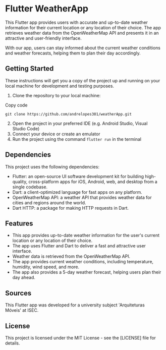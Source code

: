 
# Flutter WeatherApp

This Flutter app provides users with accurate and up-to-date weather information for their current location or any location of their choice. The app retrieves weather data from the OpenWeatherMap API and presents it in an attractive and user-friendly interface.

With our app, users can stay informed about the current weather conditions and weather forecasts, helping them to plan their day accordingly.

## Getting Started

These instructions will get you a copy of the project up and running on your local machine for development and testing purposes.

1.  Clone the repository to your local machine:

Copy code

`git clone https://github.com/andrelopes301/weatherApp.git`

2.  Open the project in your preferred IDE (e.g. Android Studio, Visual Studio Code)
3.  Connect your device or create an emulator
4.  Run the project using the command `flutter run` in the terminal

## Dependencies

This project uses the following dependencies:

-   Flutter: an open-source UI software development kit for building high-quality, cross-platform apps for iOS, Android, web, and desktop from a single codebase.
-   Dart: a client-optimized language for fast apps on any platform.
-   OpenWeatherMap API: a weather API that provides weather data for cities and regions around the world.
-   Dart HTTP: a package for making HTTP requests in Dart.

## Features

-   This app provides up-to-date weather information for the user's current location or any location of their choice.
-   The app uses Flutter and Dart to deliver a fast and attractive user interface.
-   Weather data is retrieved from the OpenWeatherMap API.
-   The app provides current weather conditions, including temperature, humidity, wind speed, and more.
-   The app also provides a 5-day weather forecast, helping users plan their day ahead.

## Sources

This Flutter app was developed for a university subject 'Arquiteturas Móveis' at ISEC.

## License

This project is licensed under the MIT License - see the [LICENSE] file for details.
